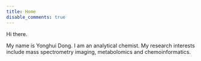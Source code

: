 ```yaml
---
title: Home
disable_comments: true
---
```


Hi there.

My name is Yonghui Dong. I am an analytical chemist. My research interests include mass spectrometry imaging, metabolomics and chemoinformatics. 

